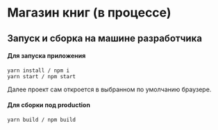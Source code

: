 # Магазин книг (в процессе)

## **Запуск и сборка на машине разработчика**
#### Для запуска приложения
```
yarn install / npm i
yarn start / npm start
```
Далее проект сам откроется в выбранном по умолчанию браузере.

#### Для сборки под production
```
yarn build / npm build
```